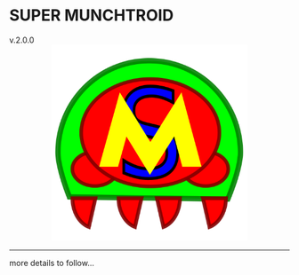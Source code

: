 <h1>SUPER MUNCHTROID</h1>v.2.0.0

<img alt="Co.Koa header" title="Co.Koa" style="margin: 0 15%; width: 70%" src="https://raw.githubusercontent.com/munchyMouth/super-munchtroid/master/src-electron/icons/linux-512x512.png" />

----
more details to follow...